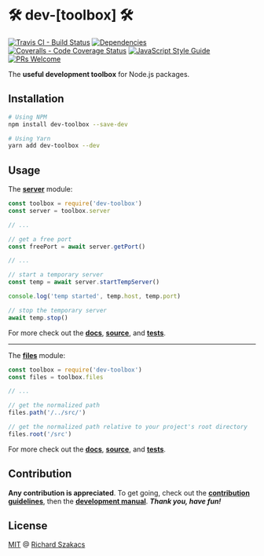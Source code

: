 🛠 dev-[toolbox] 🛠
===================

[![Travis CI - Build Status][travis-badge]][travis-url]
[![Dependencies][dep-badge]][dep-url]
[![Coveralls - Code Coverage Status][cov-badge]][cov-url]
[![JavaScript Style Guide][jsstd-badge]][jsstd-url]
[![PRs Welcome][pr-badge]][pr-url]

The **useful development toolbox** for Node.js packages.

Installation
------------

```bash
# Using NPM
npm install dev-toolbox --save-dev

# Using Yarn
yarn add dev-toolbox --dev
```

Usage
-----

The [**server**](src/server/index.js) module:

```javascript
const toolbox = require('dev-toolbox')
const server = toolbox.server

// ...

// get a free port
const freePort = await server.getPort()

// ...

// start a temporary server
const temp = await server.startTempServer()

console.log('temp started', temp.host, temp.port)

// stop the temporary server
await temp.stop()
```

For more check out the [**docs**](doc/API.md), [**source**](src/server), and 
[**tests**](test/server.test.js).

---

The [**files**](src/files/index.js) module:

```javascript
const toolbox = require('dev-toolbox')
const files = toolbox.files

// ...

// get the normalized path
files.path('/../src/')

// get the normalized path relative to your project's root directory
files.root('/src')
```

For more check out the [**docs**](doc/API.md), [**source**](src/files), and 
[**tests**](test/files.test.js).

Contribution
------------

**Any contribution is appreciated**. To get going, check out the 
[**contribution guidelines**](CONTRIBUTING.md), then the 
[**development manual**](DEVELOPMENT.md). 
***Thank you, have fun!***

License
-------

[MIT](LICENSE.md) @ [Richard Szakacs](https://www.github.com/richardszkcs)

 [travis-badge]: https://travis-ci.org/atjse/dev-toolbox.svg?branch=master
 [travis-url]:   https://travis-ci.org/atjse/dev-toolbox

 [dep-badge]:    https://david-dm.org/atjse/dev-toolbox/status.svg
 [dep-url]:      https://david-dm.org/atjse/dev-toolbox

 [cov-badge]:    https://coveralls.io/repos/github/atjse/dev-toolbox/badge.svg?branch=master
 [cov-url]:      https://coveralls.io/github/atjse/dev-toolbox?branch=master

 [jsstd-badge]:  https://img.shields.io/badge/code_style-standard-brightgreen.svg
 [jsstd-url]:    https://standardjs.com

 [pr-badge]:     https://img.shields.io/badge/PRs-welcome-brightgreen.svg?style=flat-square
 [pr-url]:       CONTRIBUTING.md
